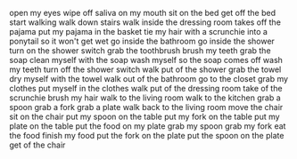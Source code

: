 open my eyes
wipe off saliva on my mouth
sit on the bed
get off the bed
start walking 
walk down stairs
walk inside the dressing room
takes off the pajama
put my pajama in the basket
tie my hair with a scrunchie into a ponytail so it won't get wet
go inside the bathroom
go inside the shower
turn on the shower switch
grab the toothbrush
brush my teeth
grab the soap
clean myself with the soap
wash myself so the soap comes off
wash my teeth 
turn off the shower switch
walk put of the shower
grab the towel
dry myself with the towel
walk out of the bathroom
go to the closet
grab my clothes
put myself in the clothes 
walk put of the dressing room
take of the scrunchie
brush my hair 
walk to the living room
walk to the kitchen
grab a spoon
grab a fork
grab a plate
walk back to the living room
move the chair 
sit on the chair 
put my spoon on the table
put my fork on the table
put my plate on the table
put the food on my plate 
grab my spoon 
grab my fork
eat the food
finish my food
put the fork on the plate
put the spoon on the plate
get of the chair

